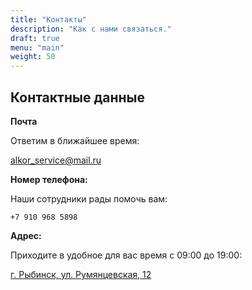 ```yaml
---
title: "Контакты"
description: "Как с нами связаться."
draft: true
menu: "main"
weight: 50
---
```


## Контактные данные


**Почта**

Ответим в ближайшее время:

alkor_service@mail.ru

**Номер телефона:**

Наши сотрудники рады помочь вам:

    +7 910 968 5898

**Адрес:**

Приходите в удобное для вас время с 09:00 до 19:00:

[г. Рыбинск, ул. Румянцевская, 12](https://www.google.ru/maps/place/Румянцевская+ул.,+12,+Рыбинск,+Ярославская+обл.,+152901/@58.0499432,38.8432705,17z/data=!3m1!4b1!4m5!3m4!1s0x46b2117116d5ef29:0x72760ac33d472007!8m2!3d58.0499432!4d38.8454592 "Перейти в Google Maps")